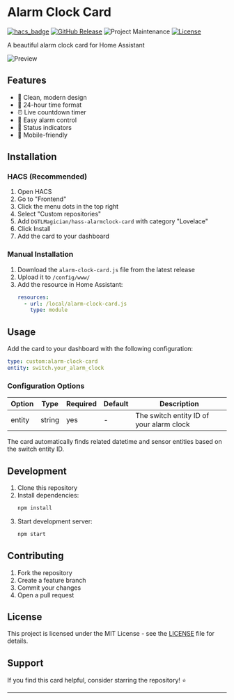 # Alarm Clock Card

[![hacs_badge](https://img.shields.io/badge/HACS-Custom-41BDF5.svg?style=for-the-badge)](https://github.com/hacs/integration)
[![GitHub Release][releases-shield]][releases]
![Project Maintenance][maintenance-shield]
[![License][license-shield]](LICENSE)

A beautiful alarm clock card for Home Assistant

![Preview](preview.png)

## Features

- 🎨 Clean, modern design
- 🌙 24-hour time format
- ⏰ Live countdown timer
- 🔔 Easy alarm control
- 🌈 Status indicators
- 📱 Mobile-friendly

## Installation

### HACS (Recommended)

1. Open HACS
2. Go to "Frontend"
3. Click the menu dots in the top right
4. Select "Custom repositories"
5. Add `DGTLMagician/hass-alarmclock-card` with category "Lovelace"
6. Click Install
7. Add the card to your dashboard

### Manual Installation

1. Download the `alarm-clock-card.js` file from the latest release
2. Upload it to `/config/www/`
3. Add the resource in Home Assistant:
   ```yaml
   resources:
     - url: /local/alarm-clock-card.js
       type: module
   ```

## Usage

Add the card to your dashboard with the following configuration:

```yaml
type: custom:alarm-clock-card
entity: switch.your_alarm_clock
```

### Configuration Options

| Option | Type | Required | Default | Description |
|--------|------|----------|---------|-------------|
| entity | string | yes | - | The switch entity ID of your alarm clock |

The card automatically finds related datetime and sensor entities based on the switch entity ID.

## Development

1. Clone this repository
2. Install dependencies:
   ```bash
   npm install
   ```
3. Start development server:
   ```bash
   npm start
   ```

## Contributing

1. Fork the repository
2. Create a feature branch
3. Commit your changes
4. Open a pull request

## License

This project is licensed under the MIT License - see the [LICENSE](LICENSE) file for details.

## Support

If you find this card helpful, consider starring the repository! ⭐

---

[releases-shield]: https://img.shields.io/github/release/DGTLMagician/hass-alarmclock-card.svg?style=for-the-badge
[releases]: https://github.com/DGTLMagician/hass-alarmclock-card/releases
[maintenance-shield]: https://img.shields.io/maintenance/yes/2025.svg?style=for-the-badge
[license-shield]: https://img.shields.io/github/license/DGTLMagician/hass-alarmclock-card.svg?style=for-the-badge
